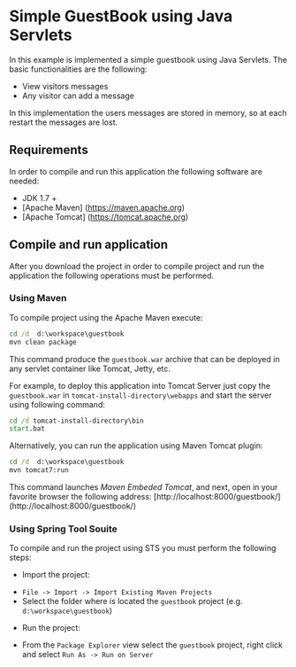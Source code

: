 Simple GuestBook using Java Servlets 
====================================

In this example is implemented a simple guestbook using Java Servlets. 
The basic functionalities are the following:

* View visitors messages
* Any visitor can add a message

In this implementation the users messages are stored in memory, so at each restart the messages are lost. 

Requirements
------------
In order to compile and run this application the following software are needed:

* JDK 1.7 +
* [Apache Maven] (https://maven.apache.org) 
* [Apache Tomcat] (https://tomcat.apache.org)


Compile and run application
----------------------------
After you download the project in order to compile project and run the application the following operations must be performed.  

### Using Maven
To compile project using the Apache Maven execute:
``` bat
cd /d  d:\workspace\guestbook
mvn clean package
```
This command produce the `guestbook.war` archive that can be deployed in any servlet container like Tomcat, Jetty, etc.  

For example, to deploy this application into Tomcat Server just copy the `guestbook.war` in `tomcat-install-directory\webapps` and start the server using following command:

``` bat
cd /d tomcat-install-directory\bin
start.bat
```

Alternatively, you can run the application using Maven Tomcat plugin:

``` bat
cd /d  d:\workspace\guestbook
mvn tomcat7:run
```
This command launches _Maven Embeded Tomcat_, and next, open in your favorite browser the following address: [http://localhost:8000/guestbook/] (http://localhost:8000/guestbook/)


### Using Spring Tool Souite

To compile and run the project using STS you must perform the following steps:

* Import the project:
 - `File -> Import -> Import Existing Maven Projects`
 -  Select the folder where is located the `guestbook` project (e.g. `d:\workspace\guestbook`)
* Run the project:
 - From the `Package Explorer` view select the  `guestbook` project, right click and select `Run As -> Run on Server`
